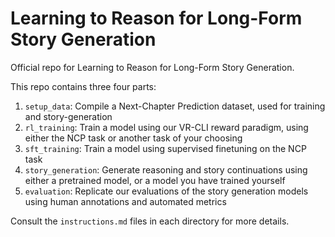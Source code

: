 # Learning to Reason for Long-Form Story Generation

Official repo for Learning to Reason for Long-Form Story Generation.

This repo contains three four parts:

1. `setup_data`: Compile a Next-Chapter Prediction dataset, used for training and story-generation
2. `rl_training`: Train a model using our VR-CLI reward paradigm, using either the NCP task or another task of your choosing
3. `sft_training`: Train a model using supervised finetuning on the NCP task
4. `story_generation`: Generate reasoning and story continuations using either a pretrained model, or a model you have trained yourself
5. `evaluation`: Replicate our evaluations of the story generation models using human annotations and automated metrics

Consult the `instructions.md` files in each directory for more details.
